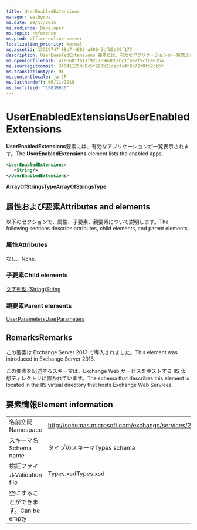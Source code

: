 ```yaml
---
title: UserEnabledExtensions
manager: sethgros
ms.date: 09/17/2015
ms.audience: Developer
ms.topic: reference
ms.prod: office-online-server
localization_priority: Normal
ms.assetid: 13719747-08b7-4083-a400-5cfb5e99f177
description: UserEnabledExtensions 要素には、有効なアプリケーションが一覧表示されます。
ms.openlocfilehash: 4186681fb11f92c769dd0bebc1f6e2f5cf0e03ba
ms.sourcegitcommit: 34041125dc8c5f993b21cebfc4f8b72f0fd2cb6f
ms.translationtype: MT
ms.contentlocale: ja-JP
ms.lasthandoff: 06/11/2018
ms.locfileid: "19839930"
---
```

# <a name="userenabledextensions"></a><span data-ttu-id="dcd5b-103">UserEnabledExtensions</span><span class="sxs-lookup"><span data-stu-id="dcd5b-103">UserEnabledExtensions</span></span>

<span data-ttu-id="dcd5b-104">**UserEnabledExtensions**要素には、有効なアプリケーションが一覧表示されます。</span><span class="sxs-lookup"><span data-stu-id="dcd5b-104">The **UserEnabledExtensions** element lists the enabled apps.</span></span> 
  
```XML
<UserEnabledExtensions>
   <String/>
</UserEnabledExtensions>
```

 <span data-ttu-id="dcd5b-105">**ArrayOfStringsType**</span><span class="sxs-lookup"><span data-stu-id="dcd5b-105">**ArrayOfStringsType**</span></span>
## <a name="attributes-and-elements"></a><span data-ttu-id="dcd5b-106">属性および要素</span><span class="sxs-lookup"><span data-stu-id="dcd5b-106">Attributes and elements</span></span>

<span data-ttu-id="dcd5b-107">以下のセクションで、属性、子要素、親要素について説明します。</span><span class="sxs-lookup"><span data-stu-id="dcd5b-107">The following sections describe attributes, child elements, and parent elements.</span></span>
  
### <a name="attributes"></a><span data-ttu-id="dcd5b-108">属性</span><span class="sxs-lookup"><span data-stu-id="dcd5b-108">Attributes</span></span>

<span data-ttu-id="dcd5b-109">なし。</span><span class="sxs-lookup"><span data-stu-id="dcd5b-109">None.</span></span>
  
### <a name="child-elements"></a><span data-ttu-id="dcd5b-110">子要素</span><span class="sxs-lookup"><span data-stu-id="dcd5b-110">Child elements</span></span>

[<span data-ttu-id="dcd5b-111">文字列型 (String)</span><span class="sxs-lookup"><span data-stu-id="dcd5b-111">String</span></span>](string.md)
  
### <a name="parent-elements"></a><span data-ttu-id="dcd5b-112">親要素</span><span class="sxs-lookup"><span data-stu-id="dcd5b-112">Parent elements</span></span>

[<span data-ttu-id="dcd5b-113">UserParameters</span><span class="sxs-lookup"><span data-stu-id="dcd5b-113">UserParameters</span></span>](userparameters.md)
  
## <a name="remarks"></a><span data-ttu-id="dcd5b-114">Remarks</span><span class="sxs-lookup"><span data-stu-id="dcd5b-114">Remarks</span></span>

<span data-ttu-id="dcd5b-115">この要素は Exchange Server 2013 で導入されました。</span><span class="sxs-lookup"><span data-stu-id="dcd5b-115">This element was introduced in Exchange Server 2013.</span></span>
  
<span data-ttu-id="dcd5b-116">この要素を記述するスキーマは、Exchange Web サービスをホストする IIS 仮想ディレクトリに置かれています。</span><span class="sxs-lookup"><span data-stu-id="dcd5b-116">The schema that describes this element is located in the IIS virtual directory that hosts Exchange Web Services.</span></span>
  
## <a name="element-information"></a><span data-ttu-id="dcd5b-117">要素情報</span><span class="sxs-lookup"><span data-stu-id="dcd5b-117">Element information</span></span>

|||
|:-----|:-----|
|<span data-ttu-id="dcd5b-118">名前空間</span><span class="sxs-lookup"><span data-stu-id="dcd5b-118">Namespace</span></span>  <br/> |http://schemas.microsoft.com/exchange/services/2006/types  <br/> |
|<span data-ttu-id="dcd5b-119">スキーマ名</span><span class="sxs-lookup"><span data-stu-id="dcd5b-119">Schema name</span></span>  <br/> |<span data-ttu-id="dcd5b-120">タイプのスキーマ</span><span class="sxs-lookup"><span data-stu-id="dcd5b-120">Types schema</span></span>  <br/> |
|<span data-ttu-id="dcd5b-121">検証ファイル</span><span class="sxs-lookup"><span data-stu-id="dcd5b-121">Validation file</span></span>  <br/> |<span data-ttu-id="dcd5b-122">Types.xsd</span><span class="sxs-lookup"><span data-stu-id="dcd5b-122">Types.xsd</span></span>  <br/> |
|<span data-ttu-id="dcd5b-123">空にすることができます。</span><span class="sxs-lookup"><span data-stu-id="dcd5b-123">Can be empty</span></span>  <br/> ||
   

